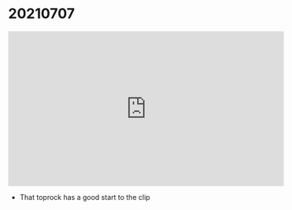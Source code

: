 # 20210707

<iframe width="560" height="315" src="https://www.youtube.com/embed/9wmcSnqwtd0" title="YouTube video player" frameborder="0" allow="accelerometer; autoplay; clipboard-write; encrypted-media; gyroscope; picture-in-picture; web-share" allowfullscreen></iframe>

- That toprock has a good start to the clip
